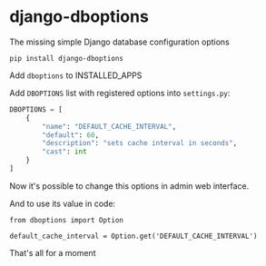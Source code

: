 # django-dboptions

The missing simple Django database configuration options

```
pip install django-dboptions
```

Add `dboptions` to INSTALLED_APPS

Add `DBOPTIONS` list with registered options into `settings.py`:

```python
DBOPTIONS = [
    {
        "name": "DEFAULT_CACHE_INTERVAL",
        "default": 60,
        "description": "sets cache interval in seconds",
        "cast": int
    }
]
```

Now it's possible to change this options in admin web interface.

And to use its value in code:
```
from dboptions import Option

default_cache_interval = Option.get('DEFAULT_CACHE_INTERVAL')
```

That's all for a moment